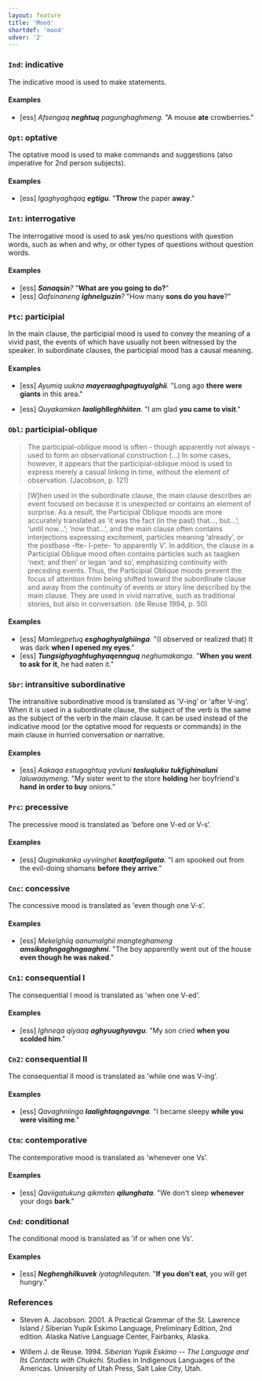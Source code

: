 ```yaml
---
layout: feature
title: 'Mood'
shortdef: 'mood'
udver: '2'
---
```


### <a name="Ind">`Ind`</a>: indicative

The indicative mood is used to make statements.

#### Examples

* [ess] _Afsengaq <b>neghtuq</b> pagunghaghmeng._ "A mouse <b>ate</b> crowberries."


### <a name="Opt">`Opt`</a>: optative

The optative mood is used to make commands and suggestions (also imperative for 2nd person subjects).

#### Examples

* [ess] _Igaghyaghqaq <b>egtigu</b>._ "<b>Throw</b> the paper <b>away</b>."


### <a name="Int">`Int`</a>: interrogative

The interrogative mood is used to ask yes/no questions with question words, such as when and why, or other types of questions without question words.

#### Examples

* [ess] _<b>Sanaqsin</b>?_ "<b>What are you going to do?</b>"
* [ess] _Qafsinaneng <b>ighnelguzin</b>?_ "How many <b>sons do you have</b>?"

### <a name="Ptc">`Ptc`</a>: participial

In the main clause, the participial mood is used to convey the meaning of a vivid past, the events of which have usually not been witnessed by the speaker. In subordinate clauses, the participial mood has a causal meaning.

#### Examples

* [ess] _Ayumiq uukna <b>mayeraaghpagtuyalghii</b>._ "Long ago <b>there were giants</b> in this area."

* [ess] _Quyakamken <b>laalighlleghhiiten</b>._ "I am glad <b>you came to visit</b>."


### <a name="Obl">`Obl`</a>: participial-oblique

> The participial-oblique mood is often - though apparently not always - used to form an observational construction (...) In some cases, however, it appears that the participial-oblique mood is used to express merely a casual linking in time, without the element of observation. (Jacobson, p. 121)

> [W]hen used in the subordinate clause, the main clause describes an event focused on because it is unexpected or contains an element of surprise. As a result, the Participial Oblique moods are more accurately translated as ‘it was the fact (in the past) that..., but...’; ‘until now...’; ‘now that...’, and the main clause often contains interjections expressing excitement, particles meaning ‘already’, or the postbase -fte- l-pete- ‘to apparently V’. In addition, the clause in a Participial Oblique mood often contains particles such as taagken ‘next; and then’ or legan ‘and so’, emphasizing continuity with preceding events. Thus, the Participial Oblique moods prevent the focus of attention from being shifted toward the subordinate clause and away from the continuity of events or story line described by the main clause. They are used in vivid narrative, such as traditional stories, but also in conversation. (de Reuse 1994, p. 50)

#### Examples

* [ess] _Mamlegpetuq <b>esghaghyalghiinga</b>._ "(I observed or realized that) It was dark <b>when I opened my eyes</b>."
* [ess] _<b>Tungsighyaghtughyaqennguq</b> neghumakanga._ "<b>When you went to ask for it</b>, he had eaten it."

### <a name="Sbr">`Sbr`</a>: intransitive subordinative

The intransitive subordinative mood is translated as 'V-ing’ or 'after V-ing'. When it is used in a subordinate clause, the subject of the verb is the same as the subject of the verb in the main clause. It can be used instead of the indicative mood (or the optative mood for requests or commands) in the main clause in hurried conversation or narrative.

#### Examples

* [ess] _Aakaqa estugaghtuq yavluni <b>tasluqluku</b> <b>tukfighinaluni</b> laluwaaymeng._ "My sister went to the store <b>holding</b> her boyfriend's <b>hand</b> <b>in order to buy</b> onions."

### <a name="Prc">`Prc`</a>: precessive
The precessive mood is translated as 'before one V-ed or V-s’.

#### Examples

* [ess] _Quginakanka uyviinghet <b>kaatfagilgata</b>._ "I am spooked out from the evil-doing shamans <b>before they arrive</b>."

### <a name="Cnc">`Cnc`</a>: concessive
The concessive mood is translated as 'even though one V-s’.

#### Examples

* [ess] _Mekelghiiq aanumalghii mangteghameng <b>amsikaghngaghngaaghmi</b>._ "The boy apparently went out of the house <b>even though he was naked</b>."

### <a name="Cn1">`Cn1`</a>: consequential I
The consequential I mood is translated as 'when one V-ed’.

#### Examples

* [ess] _Ighneqa qiyaaq <b>aghyuughyavgu</b>._ "My son cried <b>when you scolded him</b>."


### <a name="Cn2">`Cn2`</a>: consequential II
The consequential II mood is translated as 'while one was V-ing’.

#### Examples

* [ess] _Qavaghniinga <b>laalightaqngavnga</b>._ "I became sleepy <b>while you were visiting me</b>."

### <a name="Ctm">`Ctm`</a>: contemporative
The contemporative mood is translated as 'whenever one Vs’.

#### Examples

* [ess] _Qaviigatukung qikmiten <b>qilunghata</b>._ "We don't sleep <b>whenever</b> your dogs <b>bark</b>."

### <a name="Cnd">`Cnd`</a>: conditional

The conditional mood is translated as 'if or when one Vs'.

#### Examples

* [ess] _<b>Neghenghilkuvek</b> iyataghllequten._ "<b>If you don't eat</b>, you will get hungry."


### References
- Steven A. Jacobson. 2001. A Practical Grammar of the St. Lawrence Island / Siberian Yupik Eskimo Language, Preliminary Edition, 2nd edition. Alaska Native Language Center, Fairbanks, Alaska.

- Willem J. de Reuse. 1994. _Siberian Yupik Eskimo -- The Language and Its Contacts with Chukchi._  Studies in Indigenous Languages of the Americas. University of Utah Press, Salt Lake City, Utah.
<!-- Interlanguage links updated Po 6. listopadu 2023, 21:41:50 CET -->
